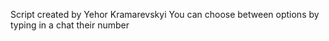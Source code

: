 Script created by Yehor Kramarevskyi
You can choose between options by typing in a chat their number 
